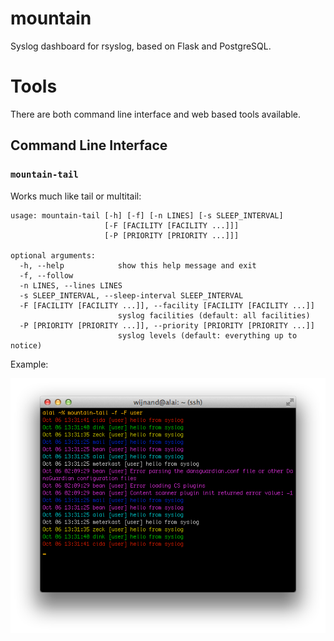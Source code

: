 # mountain

Syslog dashboard for rsyslog, based on Flask and PostgreSQL.

# Tools

There are both command line interface and web based tools available.

## Command Line Interface

### `mountain-tail`

Works much like tail or multitail:

    usage: mountain-tail [-h] [-f] [-n LINES] [-s SLEEP_INTERVAL]
                         [-F [FACILITY [FACILITY ...]]]
                         [-P [PRIORITY [PRIORITY ...]]]

    optional arguments:
      -h, --help            show this help message and exit
      -f, --follow
      -n LINES, --lines LINES
      -s SLEEP_INTERVAL, --sleep-interval SLEEP_INTERVAL
      -F [FACILITY [FACILITY ...]], --facility [FACILITY [FACILITY ...]]
                            syslog facilities (default: all facilities)
      -P [PRIORITY [PRIORITY ...]], --priority [PRIORITY [PRIORITY ...]]
                            syslog levels (default: everything up to notice)

Example:

![mountain-tail](docs/screenshot-tail.png "mountain-tail")

